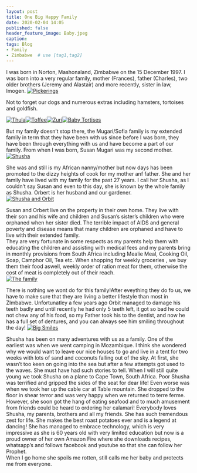```yaml
---
layout: post
title: One Big Happy Family
date: 2020-02-04 14:05
published: false
header_feature_image: Baby.jpeg
caption:
tags: Blog
- Family
- Zimbabwe  # use [tag1,tag2]
---
```

I was born in Norton, Mashonaland, Zimbabwe on the 15 December 1997.  I was born into a very regular family, mother (Frances), father (Charles), two older brothers (Jeremy and Alastair) and more recently, sister in law, Imogen.
[![Pickerings ](/_uploads/Pickering.jpg)](/_uploads/Pickering.jpg)

Not to forget our dogs and numerous extras including hamsters,  tortoises and goldfish.  

[![Thula ](/_uploads/Thula.jpg)](/_uploads/Thula.jpg)[![Toffee](/_uploads/Toffee.jpeg)](/_uploads/Toffee.jpeg)[![Zuri](/_uploads/Zuri.jpeg)](/_uploads/Zuri.jpeg)[![Baby Tortises](/_uploads/BabyTortise.jpg)](/_uploads/BabyTortises.jpg)

But my family doesn’t stop there, the Mugari/Sofia family is my extended family in term that they have been with us since before I was born, they have been through everything with us and have become a part of our family.  From when I was born, Susan Mugari was my second mother.  [![Shusha](/_uploads/shusha.png)](/_uploads/shusha.png)

She was and still is my African nanny/mother but now days has been promoted to the dizzy heights of cook for my mother anf father.  She and her family have lived with my family for the past 27 years.  I call her Shusha, as I couldn’t say Susan and even to this day, she is known by the whole family as Shusha.  Orbert is her husband and our gardener.  
[![Shusha and Orbit ](/_uploads/shusha-and-orbit.png)](/_uploads/shusha-and-orbit.png)

Susan and Orbert live on the property in their own home.  They live with their son and his wife and children and Susan’s sister’s children who were orphaned when her sister died. The terrible impact of AIDS and general poverty and disease means that many children are orphaned and have to live with their extended family.  
They are very fortunate in some respects as my parents help them with educating the children and assisting with medical fees and my parents bring in monthly provisions from South Africa including Mealie Meal, Cooking Oil, Soap, Camphor Oil, Tea etc.  When shopping for weekly groceries , we buy them their food aswell, weekly order of ration meat for them, otherwise the cost of meat is completely out of their reach.    
[![The family ](/_uploads/the-family.png)](/_uploads/the-family.png)

There is nothing we wont do for this family!After eveything they do fo us, we have to make sure that they are living a better lifestyle than most in ZImbabwe.  Unfortunatley a few years ago Orbit managed to damage his teeth badly and until recently he had only 5 teeth left, it got so bad he could not chew any of his food, so my Father took his to the dentist, and now he has a full set of dentures, and you can always see him smiling throughout the day! [![Big Smiles](/_uploads/big-smiles.png)](/_uploads/big-smiles.png)

Shusha has been on many adventures with us as a family.  One of the earliest was when we went camping in Mozambique.  I think she wondered why we would want to leave our nice houses to go and live in a tent for two weeks with lots of sand and coconuts falling out of the sky.  At first, she wasn’t too keen on going into the sea but after a few attempts got used to the waves.  She must have had such stories to tell.
When I will still quite young we took Shusha on a plane to Cape Town, South Africa.  Poor Shusha was terrified and gripped the sides of the seat for dear life!  Even worse was when we took her up the cable car at Table mountain.  She dropped to the floor in shear terror and was very happy when we returned to terre ferme.  However, she soon got the hang of eating seafood and to much amusement from friends could be heard to ordering her calamari!
Everybody loves Shusha, my parents, brothers and all my friends.  She has such tremendous zest for life.  She makes the best roast potatoes ever and is a legend at dancing!
She has managed to embrace technology, which is very impressive as she is 60 years old with very limited education but now is a proud owner of her own Amazon Fire where she downloads recipes, whatsapp’s and follows facebook and youtube so that she can follow her Prophet.  
When I go home she spoils me rotten, still calls me her baby and protects me from everyone.
